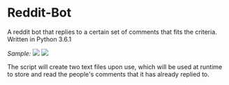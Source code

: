 # Reddit-Bot
A reddit bot that replies to a certain set of comments that fits the criteria. Written in Python 3.6.1

<i>Sample:</i>
![](http://i.imgur.com/NIG3mHj.png)
![](http://i.imgur.com/lYFy2bj.png)

The script will create two text files upon use, which will be used at runtime to store and read the people's comments that it has already replied to.
